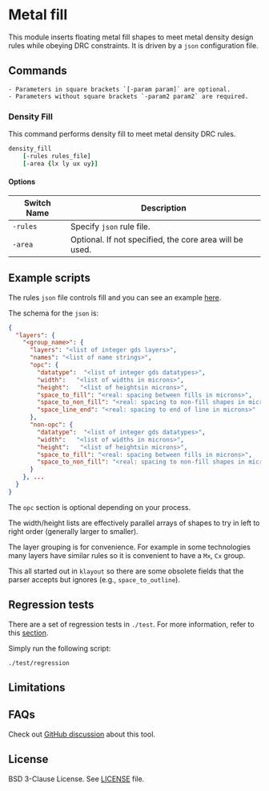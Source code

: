 # Metal fill

This module inserts floating metal fill shapes to meet metal density
design rules while obeying DRC constraints. It is driven by a `json`
configuration file.

## Commands

```{note}
- Parameters in square brackets `[-param param]` are optional.
- Parameters without square brackets `-param2 param2` are required.
```

### Density Fill

This command performs density fill to meet metal density DRC rules.

```tcl
density_fill
    [-rules rules_file]
    [-area {lx ly ux uy}]
```

#### Options

| Switch Name | Description | 
| ----- | ----- |
| `-rules` | Specify `json` rule file. |
| `-area` | Optional. If not specified, the core area will be used. |

## Example scripts

The rules `json` file controls fill and you can see an example
[here](https://github.com/The-OpenROAD-Project/OpenROAD-flow-scripts/blob/master/flow/platforms/sky130hd/fill.json).

The schema for the `json` is:

```json
{
  "layers": {
    "<group_name>": {
      "layers": "<list of integer gds layers>",
      "names": "<list of name strings>",
      "opc": {
        "datatype":  "<list of integer gds datatypes>",
        "width":   "<list of widths in microns>",
        "height":   "<list of heightsin microns>",
        "space_to_fill": "<real: spacing between fills in microns>",
        "space_to_non_fill": "<real: spacing to non-fill shapes in microns>",
        "space_line_end": "<real: spacing to end of line in microns>"
      },
      "non-opc": {
        "datatype":  "<list of integer gds datatypes>",
        "width":   "<list of widths in microns>",
        "height":   "<list of heightsin microns>",
        "space_to_fill": "<real: spacing between fills in microns>",
        "space_to_non_fill": "<real: spacing to non-fill shapes in microns>"
      }
    }, ...
  }
}
```

The `opc` section is optional depending on your process.

The width/height lists are effectively parallel arrays of shapes to try
in left to right order (generally larger to smaller).

The layer grouping is for convenience. For example in some technologies many
layers have similar rules so it is convenient to have a `Mx`, `Cx` group.

This all started out in `klayout` so there are some obsolete fields that the
parser accepts but ignores (e.g., `space_to_outline`).

## Regression tests

There are a set of regression tests in `./test`. For more information, refer to this [section](../../README.md#regression-tests). 

Simply run the following script: 

```shell
./test/regression
```

## Limitations

## FAQs

Check out [GitHub discussion](https://github.com/The-OpenROAD-Project/OpenROAD/discussions/categories/q-a?discussions_q=category%3AQ%26A+metal%20fill+in%3Atitle)
about this tool.

## License

BSD 3-Clause License. See [LICENSE](LICENSE) file.
